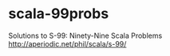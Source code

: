 # scala-99probs
Solutions to S-99: Ninety-Nine Scala Problems http://aperiodic.net/phil/scala/s-99/
